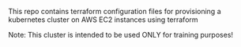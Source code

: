 This repo contains terraform configuration files for provisioning a kubernetes cluster on AWS EC2 instances using terraform

Note: This cluster is intended to be used ONLY for training purposes! 

 

